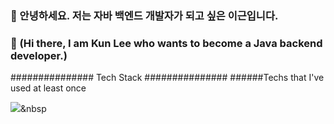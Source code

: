 ### 👋 안녕하세요. 저는 자바 백엔드 개발자가 되고 싶은 이근입니다.
### 👋 (Hi there, I am Kun Lee who wants to become a Java backend developer.)

############### Tech Stack ###############
######Techs that I've used at least once

<img src="https://img.shields.io/badge/Python-3766AB?style=flat-square&logo=Python&logoColor=white"/></a>&nbsp 


<!--
**leeguen/leeguen** is a ✨ _special_ ✨ repository because its `README.md` (this file) appears on your GitHub profile.

Here are some ideas to get you started:

- 🔭 I’m currently working on ...
- 🌱 I’m currently learning ...
- 👯 I’m looking to collaborate on ...
- 🤔 I’m looking for help with ...
- 💬 Ask me about ...
- 📫 How to reach me: ...
- 😄 Pronouns: ...
- ⚡ Fun fact: ...
-->
